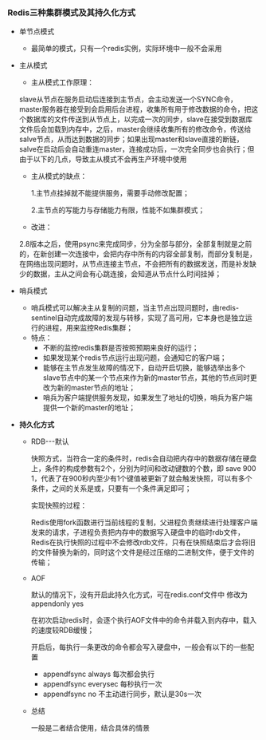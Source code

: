 ### Redis三种集群模式及其持久化方式

- 单节点模式

  - 最简单的模式，只有一个redis实例，实际环境中一般不会采用

- 主从模式

  - 主从模式工作原理：

  ​        slave从节点在服务启动后连接到主节点，会主动发送一个SYNC命令，master服务器在接受到会启用后台进程，收集所有用于修改数据的命令，把这个数据库的文件传送到从节点上，以完成一次的同步，slave在接受到数据库文件后会加载到内存中，之后，master会继续收集所有的修改命令，传送给salve节点，从而达到数据的同步；如果出现master和slave直接的断链，salve在启动后会自动重连master，连接成功后，一次完全同步也会执行；但由于以下的几点，导致主从模式不会再生产环境中使用

  - 主从模式的缺点：

    1.主节点挂掉就不能提供服务，需要手动修改配置；

    2.主节点的写能力与存储能力有限，性能不如集群模式；

  -  改进：

    ​        2.8版本之后，使用psync来完成同步，分为全部与部分，全部复制就是之前的，在新创建一次连接中，会把内存中所有的内容全部复制，而部分复制是，在网络出现问题时，从节点连接主节点，不会把所有的数据发送，而是补发缺少的数据，主从之间会有心跳连接，会知道从节点什么时间挂掉；

- 哨兵模式

  - 哨兵模式可以解决主从复制的问题，当主节点出现问题时，由redis-sentinel自动完成故障的发现与转移，实现了高可用，它本身也是独立运行的进程，用来监控Redis集群；
  - 特点：
    - 不断的监控redis集群是否按照预期来良好的运行；
    - 如果发现某个redis节点运行出现问题，会通知它的客户端；
    - 能够在主节点发生故障的情况下，自动开启切换，能够选举出多个slave节点中的某一个节点来作为新的master节点，其他的节点同时更改为新的master节点的地址；
    - 哨兵为客户端提供服务发现，如果发生了地址的切换，哨兵为客户端提供一个新的master的地址；


- **持久化方式**

  - RDB---默认

    快照方式，当符合一定的条件时，redis会自动把内存中的数据存储在硬盘上，条件的构成参数有2个，分别为时间和改动键数的个数，即 save   900   1，代表了在900秒内至少有1个键值被更新了就会触发快照，可以有多个条件，之间的关系是或，只要有一个条件满足即可；

    实现快照的过程：

    Redis使用fork函数进行当前线程的复制，父进程负责继续进行处理客户端发来的请求，子进程负责把内存中的数据写入硬盘中的临时rdb文件，Redis在执行快照的过程中不会修改rdb文件，只有在快照结束后才会将旧的文件替换为新的，同时这个文件是经过压缩的二进制文件，便于文件的传输；

  - AOF

    默认的情况下，没有开启此持久化方式，可在redis.conf文件中 修改为  appendonly  yes

    在初次启动redis时，会逐个执行AOF文件中的命令并载入到内存中，载入的速度较RDB缓慢；

    开启后，每执行一条更改的命令都会写入硬盘中，一般会有以下的一些配置

    - appendfsync     always    每次都会执行
    - appendfsync     everysec    每秒执行一次
    - appendfsync     no         不主动进行同步，默认是30s一次

  - 总结

    一般是二者结合使用，结合具体的情景